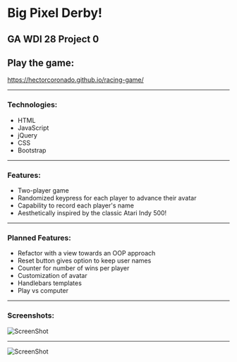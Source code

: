 # Big Pixel Derby!
## GA WDI 28 Project 0
## Play the game:

https://hectorcoronado.github.io/racing-game/

------------------
### Technologies:

- HTML
- JavaScript
- jQuery
- CSS
- Bootstrap

------------------

### Features:

- Two-player game
- Randomized keypress for each player to advance their avatar
- Capability to record each player's name
- Aesthetically inspired by the classic Atari Indy 500!

------------------

### Planned Features:

- Refactor with a view towards an OOP approach
- Reset button gives option to keep user names
- Counter for number of wins per player
- Customization of avatar
- Handlebars templates
- Play vs computer

------------------

### Screenshots:

![ScreenShot](https://cloud.githubusercontent.com/assets/16979320/17155818/92d2c446-533b-11e6-83f1-380a26278bba.png)

---

![ScreenShot](https://cloud.githubusercontent.com/assets/16979320/17155821/9d18966a-533b-11e6-8809-8653e8679344.png)

